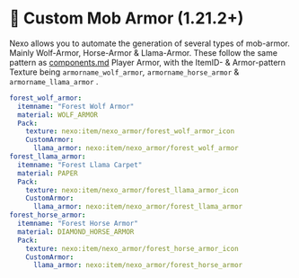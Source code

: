 # 🐴 Custom Mob Armor (1.21.2+)

Nexo allows you to automate the generation of several types of mob-armor.\
Mainly Wolf-Armor, Horse-Armor & Llama-Armor. These follow the same pattern as [components.md](../custom-armors/components.md "mention") Player Armor, with the ItemID- & Armor-pattern Texture being `armorname_wolf_armor`_,_ `armorname_horse_armor` & `armorname_llama_armor` .

```yaml
forest_wolf_armor:
  itemname: "Forest Wolf Armor"
  material: WOLF_ARMOR
  Pack:
    texture: nexo:item/nexo_armor/forest_wolf_armor_icon
    CustomArmor:
      llama_armor: nexo:item/nexo_armor/forest_wolf_armor
forest_llama_armor:
  itemname: "Forest Llama Carpet"
  material: PAPER
  Pack:
    texture: nexo:item/nexo_armor/forest_llama_armor_icon
    CustomArmor:
      llama_armor: nexo:item/nexo_armor/forest_llama_armor
forest_horse_armor:
  itemname: "Forest Horse Armor"
  material: DIAMOND_HORSE_ARMOR
  Pack:
    texture: nexo:item/nexo_armor/forest_horse_armor_icon
    CustomArmor:
      llama_armor: nexo:item/nexo_armor/forest_horse_armor
```

